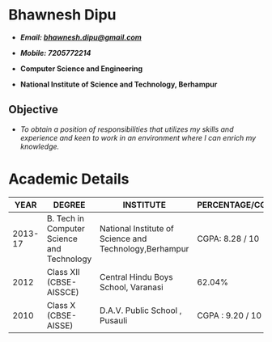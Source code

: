 # Bhawnesh Dipu

-  ***Email: bhawnesh.dipu@gmail.com***

-  ***Mobile: 7205772214***

-   **Computer Science and Engineering**

-   **National Institute of Science and Technology, Berhampur**
## Objective
- *To obtain a position of responsibilities that utilizes my skills and experience and keen to work in an environment where
  I can enrich my knowledge.*
# Academic Details
| YEAR         | DEGREE          | INSTITUTE  | PERCENTAGE/CGPA |
| ------------|----------------| ----------|----------------|
| 2013-17      | B. Tech in Computer Science and Technology| National Institute of Science and Technology,Berhampur |CGPA: 8.28 / 10|
| 2012      | Class XII (CBSE-AISSCE)      |Central Hindu Boys School, Varanasi | 62.04% |
| 2010 | Class X (CBSE-AISSE) |    D.A.V. Public School , Pusauli |CGPA :  9.20 / 10 |

  
  

